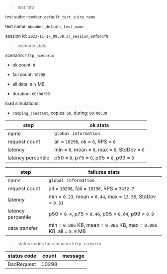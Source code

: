 > test info

test suite: `nbomber_default_test_suite_name`

test name: `nbomber_default_test_name`

session id: `2023-11-17_09.38.37_session_88fb4cf0`

> scenario stats

scenario: `http_scenario`

  - ok count: `0`

  - fail count: `10298`

  - all data: `8.9` MB

  - duration: `00:00:03`

load simulations:

  - `ramping_constant`, copies: `50`, during: `00:00:30`

|step|ok stats|
|---|---|
|name|`global information`|
|request count|all = `10298`, ok = `0`, RPS = `0`|
|latency|min = `0`, mean = `0`, max = `0`, StdDev = `0`|
|latency percentile|p50 = `0`, p75 = `0`, p95 = `0`, p99 = `0`|


|step|failures stats|
|---|---|
|name|`global information`|
|request count|all = `10298`, fail = `10298`, RPS = `3432.7`|
|latency|min = `0.23`, mean = `0.44`, max = `13.55`, StdDev = `0.31`|
|latency percentile|p50 = `0.4`, p75 = `0.46`, p95 = `0.64`, p99 = `0.9`|
|data transfer|min = `0.886` KB, mean = `0.886` KB, max = `0.886` KB, all = `8.9` MB|


> status codes for scenario: `http_scenario`

|status code|count|message|
|---|---|---|
|BadRequest|10298||


